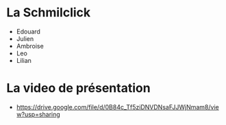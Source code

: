 # La Schmilclick



* Edouard
* Julien
* Ambroise
* Leo
* Lilian


# La video de présentation 

* https://drive.google.com/file/d/0B84c_Tf5ziDNVDNsaFJJWjNmam8/view?usp=sharing
